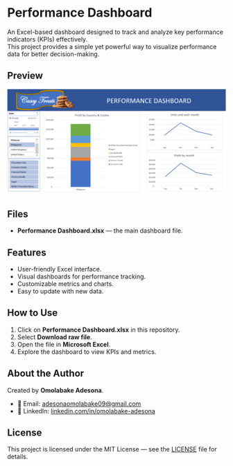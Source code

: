 # Performance Dashboard

An Excel-based dashboard designed to track and analyze key performance indicators (KPIs) effectively.  
This project provides a simple yet powerful way to visualize performance data for better decision-making.

## Preview
![Dashboard Preview](dashboard-preview.png)

## Files
- **Performance Dashboard.xlsx** — the main dashboard file.

## Features
- User-friendly Excel interface.  
- Visual dashboards for performance tracking.  
- Customizable metrics and charts.  
- Easy to update with new data.

## How to Use
1. Click on **Performance Dashboard.xlsx** in this repository.  
2. Select **Download raw file**.  
3. Open the file in **Microsoft Excel**.  
4. Explore the dashboard to view KPIs and metrics.

## About the Author
Created by **Omolabake Adesona**.  
- 📧 Email: adesonaomolabake09@gmail.com  
- 🔗 LinkedIn: [linkedin.com/in/omolabake-adesona](https://www.linkedin.com/in/omolabake-adesona/)  

## License
This project is licensed under the MIT License — see the [LICENSE](LICENSE) file for details.
